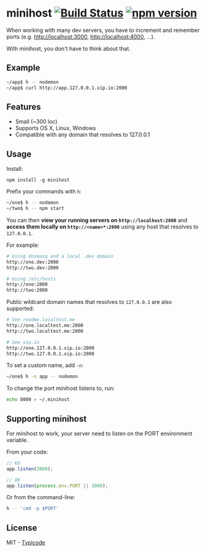 # minihost [![Build Status](https://travis-ci.org/typicode/minihost.svg?branch=master)](https://travis-ci.org/typicode/minihost) [![npm version](https://badge.fury.io/js/minihost.svg)](http://badge.fury.io/js/minihost)

When working with many dev servers, you have to increment and remember ports (e.g. [http://localhost:3000](), [http://localhost:4000](), ...).

With minihost, you don't have to think about that.

## Example

```bash
~/app$ h -- nodemon
~/app$ curl http://app.127.0.0.1.xip.io:2000
```

## Features

* Small (~300 loc)
* Supports OS X, Linux, Windows
* Compatible with any domain that resolves to 127.0.0.1

## Usage

Install:

```
npm install -g minihost
```

Prefix your commands with `h`:

```bash
~/one$ h -- nodemon
~/two$ h -- npm start
```

You can then __view your running servers on `http://localhost:2000`__ and __access them locally on `http://<name>*:2000`__ using any host that resolves to `127.0.0.1`.

For example:

```bash
# Using dnsmasq and a local .dev domain
http://one.dev:2000
http://two.dev:2000

# Using /etc/hosts
http://one:2000
http://two:2000
```

Public wildcard domain names that resolves to `127.0.0.1` are also supported:

```bash
# See readme.localtest.me
http://one.localtest.me:2000
http://two.localtest.me:2000

# See xip.io
http://one.127.0.0.1.xip.io:2000
http://two.127.0.0.1.xip.io:2000
```

To set a custom name, add `-n`:

```bash
~/one$ h -n app -- nodemon
```

To change the port minihost listens to, run:

```bash
echo 8000 > ~/.minihost
```

## Supporting minihost

For minihost to work, your server need to listen on the PORT environment variable.

From your code:

```javascript
// KO
app.listen(3000);

// OK
app.listen(process.env.PORT || 3000);
```

Or from the command-line:

```bash
h -- 'cmd -p $PORT'
```

## License

MIT - [Typicode](https://github.com/typicode)
